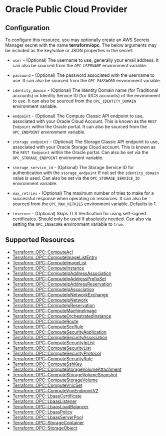 # Oracle Public Cloud Provider

## Configuration

To configure this resource, you may optionally create an AWS Secrets Manager secret with the name **terraform/opc**. The below arguments may be included as the key/value or JSON properties in the secret:

* `user` - (Optional) The username to use, generally your email address. It can also
  be sourced from the `OPC_USERNAME` environment variable.

* `password` - (Optional) The password associated with the username to use. It can also be sourced from
  the `OPC_PASSWORD` environment variable.

* `identity_domain` - (Optional) The Identity Domain name (for Traditional accounts) or Identity Service ID (for IDCS accounts) of the environment to use. It can also be sourced from the `OPC_IDENTITY_DOMAIN` environment variable.  

* `endpoint` - (Optional) The Compute Classic API endpoint to use, associated with your Oracle Cloud Account. This is known as the `REST Endpoint` within the Oracle portal. It can also be sourced from the `OPC_ENDPOINT` environment variable.

* `storage_endpoint` - (Optional) The Storage Classic API endpoint to use, associated with your Oracle Storage Cloud account. This is known as the `REST Endpoint` within the Oracle portal. Can also be set via the `OPC_STORAGE_ENDPOINT` environment variable.

* `storage_service_id` - (Optional) The Storage Service ID for authentication with the `storage_endpoint`  If not set the `identity_domain` value is used. Can also be set via the `OPC_STORAGE_SERVICE_ID` environment variable.

* `max_retries` - (Optional) The maximum number of tries to make for a successful response when operating on resources. It can also be sourced from the `OPC_MAX_RETRIES` environment variable. Defaults to 1.

* `insecure` - (Optional) Skips TLS Verification for using self-signed certificates. Should only be used if absolutely needed. Can also via setting the `OPC_INSECURE` environment variable to `true`.


## Supported Resources

* [Terraform::OPC::ComputeAcl](docs/providers/opc/ComputeAcl.md)
* [Terraform::OPC::ComputeImageListEntry](docs/providers/opc/ComputeImageListEntry.md)
* [Terraform::OPC::ComputeImageList](docs/providers/opc/ComputeImageList.md)
* [Terraform::OPC::ComputeInstance](docs/providers/opc/ComputeInstance.md)
* [Terraform::OPC::ComputeIpAddressAssociation](docs/providers/opc/ComputeIpAddressAssociation.md)
* [Terraform::OPC::ComputeIpAddressPrefixSet](docs/providers/opc/ComputeIpAddressPrefixSet.md)
* [Terraform::OPC::ComputeIpAddressReservation](docs/providers/opc/ComputeIpAddressReservation.md)
* [Terraform::OPC::ComputeIpAssociation](docs/providers/opc/ComputeIpAssociation.md)
* [Terraform::OPC::ComputeIpNetworkExchange](docs/providers/opc/ComputeIpNetworkExchange.md)
* [Terraform::OPC::ComputeIpNetwork](docs/providers/opc/ComputeIpNetwork.md)
* [Terraform::OPC::ComputeIpReservation](docs/providers/opc/ComputeIpReservation.md)
* [Terraform::OPC::ComputeMachineImage](docs/providers/opc/ComputeMachineImage.md)
* [Terraform::OPC::ComputeOrchestratedInstance](docs/providers/opc/ComputeOrchestratedInstance.md)
* [Terraform::OPC::ComputeRoute](docs/providers/opc/ComputeRoute.md)
* [Terraform::OPC::ComputeSecRule](docs/providers/opc/ComputeSecRule.md)
* [Terraform::OPC::ComputeSecurityApplication](docs/providers/opc/ComputeSecurityApplication.md)
* [Terraform::OPC::ComputeSecurityAssociation](docs/providers/opc/ComputeSecurityAssociation.md)
* [Terraform::OPC::ComputeSecurityIpList](docs/providers/opc/ComputeSecurityIpList.md)
* [Terraform::OPC::ComputeSecurityList](docs/providers/opc/ComputeSecurityList.md)
* [Terraform::OPC::ComputeSecurityProtocol](docs/providers/opc/ComputeSecurityProtocol.md)
* [Terraform::OPC::ComputeSecurityRule](docs/providers/opc/ComputeSecurityRule.md)
* [Terraform::OPC::ComputeSshKey](docs/providers/opc/ComputeSshKey.md)
* [Terraform::OPC::ComputeStorageVolumeAttachment](docs/providers/opc/ComputeStorageVolumeAttachment.md)
* [Terraform::OPC::ComputeStorageVolumeSnapshot](docs/providers/opc/ComputeStorageVolumeSnapshot.md)
* [Terraform::OPC::ComputeStorageVolume](docs/providers/opc/ComputeStorageVolume.md)
* [Terraform::OPC::ComputeVnicSet](docs/providers/opc/ComputeVnicSet.md)
* [Terraform::OPC::ComputeVpnEndpointV2](docs/providers/opc/ComputeVpnEndpointV2.md)
* [Terraform::OPC::LbaasCertificate](docs/providers/opc/LbaasCertificate.md)
* [Terraform::OPC::LbaasListener](docs/providers/opc/LbaasListener.md)
* [Terraform::OPC::LbaasLoadBalancer](docs/providers/opc/LbaasLoadBalancer.md)
* [Terraform::OPC::LbaasPolicy](docs/providers/opc/LbaasPolicy.md)
* [Terraform::OPC::LbaasServerPool](docs/providers/opc/LbaasServerPool.md)
* [Terraform::OPC::StorageContainer](docs/providers/opc/StorageContainer.md)
* [Terraform::OPC::StorageObject](docs/providers/opc/StorageObject.md)